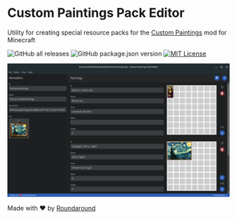 # Custom Paintings Pack Editor

Utility for creating special resource packs for the
[Custom Paintings](https://modrinth.com/mod/roundaround-custom-paintings) mod
for Minecraft

![GitHub all releases](https://img.shields.io/github/downloads/Roundaround/mc-painting-editor/total)
![GitHub package.json version](https://img.shields.io/github/package-json/v/Roundaround/mc-painting-editor)
[![MIT License](https://img.shields.io/badge/License-MIT-green.svg)](https://choosealicense.com/licenses/mit/)

![](./paintingeditor.png)

Made with ❤️ by [Roundaround](https://www.github.com/roundaround)
